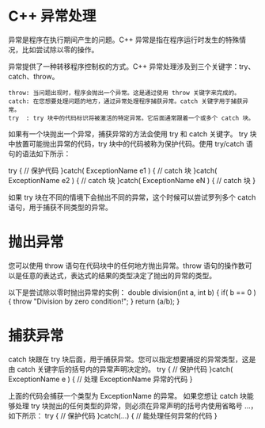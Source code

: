 # C++ 异常处理

异常是程序在执行期间产生的问题。C++ 异常是指在程序运行时发生的特殊情况，比如尝试除以零的操作。

异常提供了一种转移程序控制权的方式。C++ 异常处理涉及到三个关键字：try、catch、throw。

	throw: 当问题出现时，程序会抛出一个异常。这是通过使用 throw 关键字来完成的。
	catch: 在您想要处理问题的地方，通过异常处理程序捕获异常。catch 关键字用于捕获异常。
	try  : try 块中的代码标识将被激活的特定异常。它后面通常跟着一个或多个 catch 块。

如果有一个块抛出一个异常，捕获异常的方法会使用 try 和 catch 关键字。
try 块中放置可能抛出异常的代码，try 块中的代码被称为保护代码。使用 try/catch 语句的语法如下所示：

try
{
	   // 保护代码
}catch( ExceptionName e1 )
{
	   // catch 块
}catch( ExceptionName e2 )
{
	   // catch 块
}catch( ExceptionName eN )
{
	   // catch 块
}

如果 try 块在不同的情境下会抛出不同的异常，这个时候可以尝试罗列多个 catch 语句，用于捕获不同类型的异常。


# 抛出异常

您可以使用 throw 语句在代码块中的任何地方抛出异常。throw 语句的操作数可以是任意的表达式，表达式的结果的类型决定了抛出的异常的类型。

以下是尝试除以零时抛出异常的实例：
double division(int a, int b)
{
	   if( b == 0 )
		      {
				        throw "Division by zero condition!";
						   }
	      return (a/b);
}


# 捕获异常

catch 块跟在 try 块后面，用于捕获异常。您可以指定想要捕捉的异常类型，这是由 catch 关键字后的括号内的异常声明决定的。
try
{
	   // 保护代码
}catch( ExceptionName e )
{
	  // 处理 ExceptionName 异常的代码
}

上面的代码会捕获一个类型为 ExceptionName 的异常。
如果您想让 catch 块能够处理 try 块抛出的任何类型的异常，则必须在异常声明的括号内使用省略号 ...，如下所示：
try
{
	   // 保护代码
}catch(...)
{
	  // 能处理任何异常的代码
}

